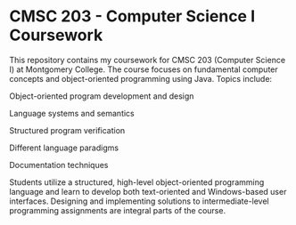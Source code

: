 # CMSC 203 - Computer Science I Coursework
This repository contains my coursework for CMSC 203 (Computer Science I) at Montgomery College. The course focuses on fundamental computer concepts and object-oriented programming using Java. Topics include:

Object-oriented program development and design

Language systems and semantics

Structured program verification

Different language paradigms

Documentation techniques

Students utilize a structured, high-level object-oriented programming language and learn to develop both text-oriented and Windows-based user interfaces. Designing and implementing solutions to intermediate-level programming assignments are integral parts of the course.
